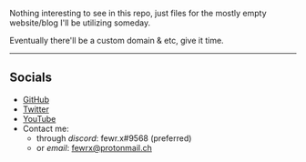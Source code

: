 
Nothing interesting to see in this repo, just files for the mostly empty website/blog I'll be utilizing someday.

Eventually there'll be a custom domain & etc, give it time.

---
## Socials
- [GitHub](https://github.com/sventec)
- [Twitter](https://twitter.com/ffewrr)
- [YouTube](https://youtube.com/datheadcrabtho)
- Contact me:
    - through *discord*: fewr.x#9568 (preferred)
    - or *email*: fewrx@protonmail.ch
